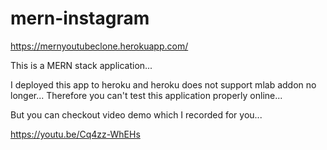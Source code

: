 # mern-instagram
https://mernyoutubeclone.herokuapp.com/

This is a MERN stack application...

I deployed this app to heroku and heroku does not support mlab addon no longer...
Therefore you can't test this application properly online...

But you can checkout video demo which I recorded for you...

https://youtu.be/Cq4zz-WhEHs
